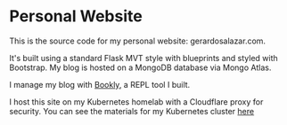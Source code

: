 # Personal Website

This is the source code for my personal website: gerardosalazar.com.


It's built using a standard Flask MVT style with blueprints and styled with Bootstrap.
My blog is hosted on a MongoDB database via Mongo Atlas.


I manage my blog with [Bookly](https://github.com/Salazar-99/Bookly), a REPL tool I built.

I host this site on my Kubernetes homelab with a Cloudflare proxy for security.
You can see the materials for my Kubernetes cluster [here](https://github.com/Salazar-99/Athena)